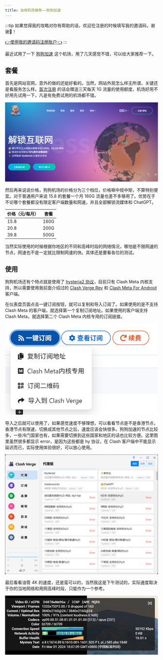 ```yaml
---
title: 自用机场推荐——狗狗加速
---
```


:::tip
如果觉得我的攻略对你有帮助的话，欢迎在注册的时候填写我的邀请码，谢谢🙏！

[👉使用我的邀请码注册账户👈](https://panel.dg6.top/#/register?code=Y37M4LAo)
:::

最近试用了一下 [狗狗加速](https://dg6.me/) 这个机场，用了几天感觉不错，可以给大家推荐一下。

## 套餐

首先是网站官网，意外的做的还挺好看的。当然，网站外观怎么样无所谓，关键还是看服务怎么样。[首次注册](https://panel.dg6.top/#/register?code=Y37M4LAo) 的话会赠送三天每天 1G 流量的使用额度，机场好用不好用先试用一下，凡是有免费试用的机场都不错。

![官网](../../../assets/image//dg1-20240301010826.png)

然后再来说说价格，狗狗机场的价格分为三个档位，价格嘛中规中矩，不算特别便宜。对于普通用户来说 15.8 的套餐一个月 160G 流量也差不多够用了。优势在于不论哪个套餐都没有限定客户端数量和网速，并且全部解锁流媒体和 ChatGPT。

| 价格（元/每月） | 套餐 |
| --------------- | ---- |
| 15.8            | 160G |
| 20.8            | 200G |
| 39.8            | 500G |

当然实际使用的时候根据你地区的不同和高峰时段的网络情况，哪怕是不限网速的节点，网速也不是一定就比限制网速的快。具体还是要看各位的测试。

## 使用

狗狗机场还有个特点就是使用了 [hysteria2 协议](https://v2.hysteria.network/zh/)，目前只有 Clash Meta 内核支持，所以需要使用我前面介绍过的 [Clash Verge Rev](/proxy/clash-verge-rev) 和 [Clash Meta For Android](/proxy/clash-meta-for-android) 客户端。

在仪表盘页面点击一键订阅按钮，就可以复制和导入订阅了。如果使用的是不支持 Clash Meta 的客户端，就选择第一个复制订阅地址。如果使用的客户端支持 Clash Meta，就选择第二个 Clash Meta 内核专用的订阅链接。

![导入订阅](../../../assets/image//dg1-20240301022229.png)

导入之后就可以使用了，如果感觉速度不够理想，可以看看节点是不是香港节点，香港节点有限速，切换成其他节点之后，速度应该会快很多。狗狗加速的节点比较多，一些冷门国家也有，如果需要切换到这些国家和地区的话也比较方便。这里图里虽然很多都显示 error，是因为这些都是 hy 协议，在 Clash 客户端中不能显示延迟而已，实际使用体验很好，可以放心使用。

![节点](../../../assets/image/dg1-20240323053239.png)

最后看看油管 4K 的速度，还是蛮可以的，当然我这是下午测试的，实际速度取决于你的当地网络和用网高峰时段，只能作为一个参考。

![油管 4K 速度](../../../assets/image/dg1-20240301180901.png)
